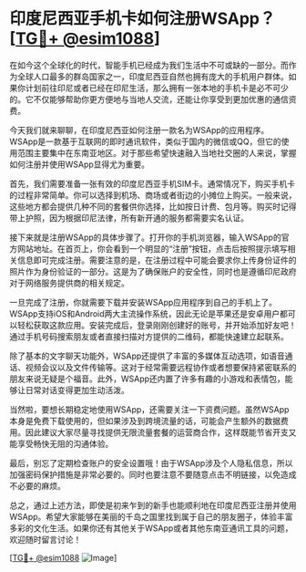 # 印度尼西亚手机卡如何注册WSApp？[[TG💪+ @esim1088](https://t.me/s/esim1088)]

在如今这个全球化的时代，智能手机已经成为我们生活中不可或缺的一部分。而作为全球人口最多的群岛国家之一，印度尼西亚自然也拥有庞大的手机用户群体。如果你计划前往印尼或者已经在印尼生活，那么拥有一张本地的手机卡是必不可少的。它不仅能够帮助你更方便地与当地人交流，还能让你享受到更加优惠的通信资费。

今天我们就来聊聊，在印度尼西亚如何注册一款名为WSApp的应用程序。WSApp是一款基于互联网的即时通讯软件，类似于国内的微信或QQ，但它的使用范围主要集中在东南亚地区。对于那些希望快速融入当地社交圈的人来说，掌握如何注册并使用WSApp显得尤为重要。

首先，我们需要准备一张有效的印度尼西亚手机SIM卡。通常情况下，购买手机卡的过程非常简单。你可以选择到机场、商场或者街边的小摊位上购买。一般来说，这些地方都会提供几种不同的套餐供你选择，比如按日计费、包月等。购买时记得带上护照，因为根据印尼法律，所有新开通的服务都需要实名认证。

接下来就是注册WSApp的具体步骤了。打开你的手机浏览器，输入WSApp的官方网站地址。在首页上，你会看到一个明显的“注册”按钮，点击后按照提示填写相关信息即可完成注册。需要注意的是，在注册过程中可能会要求你上传身份证件的照片作为身份验证的一部分。这是为了确保账户的安全性，同时也是遵循印尼政府对于网络服务提供商的相关规定。

一旦完成了注册，你就需要下载并安装WSApp应用程序到自己的手机上了。WSApp支持iOS和Android两大主流操作系统，因此无论是苹果还是安卓用户都可以轻松获取这款应用。安装完成后，登录刚刚创建好的账号，并开始添加好友吧！通过手机号码搜索朋友或者直接扫描对方提供的二维码，都能快速建立起联系。

除了基本的文字聊天功能外，WSApp还提供了丰富的多媒体互动选项，如语音通话、视频会议以及文件传输等。这对于经常需要远程协作或者想要保持紧密联系的朋友来说无疑是个福音。此外，WSApp还内置了许多有趣的小游戏和表情包，能够让日常对话变得更加生动活泼。

当然啦，要想长期稳定地使用WSApp，还需要关注一下资费问题。虽然WSApp本身是免费下载使用的，但如果涉及到跨境流量的话，可能会产生额外的数据费用。因此建议大家尽量寻找提供无限流量套餐的运营商合作，这样既能节省开支又能享受畅快无阻的沟通体验。

最后，别忘了定期检查账户的安全设置哦！由于WSApp涉及个人隐私信息，所以加强密码保护措施是非常必要的。同时也要注意不要随意点击不明链接，以免造成不必要的麻烦。

总之，通过上述方法，即使是初来乍到的新手也能顺利地在印度尼西亚注册并使用WSApp。希望大家能够在美丽的千岛之国里找到属于自己的朋友圈子，体验丰富多彩的文化生活。如果你还有其他关于WSApp或者其他东南亚通讯工具的问题，欢迎随时留言讨论！

[[TG💪+ @esim1088](https://t.me/s/esim1088) ![Image](https://i.postimg.cc/4NQfJmqS/Snipaste-2025-05-13-00-14-12.png)]